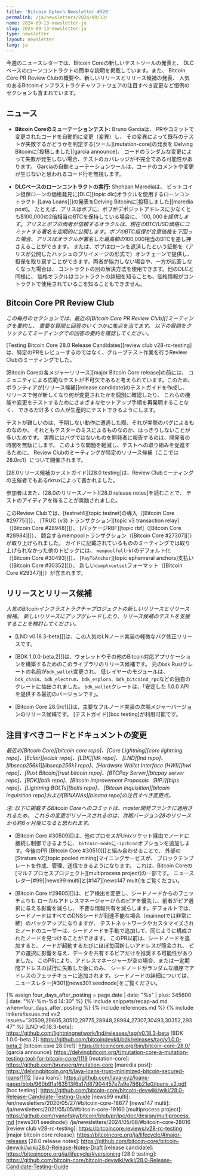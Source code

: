 ```yaml
---
title: 'Bitcoin Optech Newsletter #320'
permalink: /ja/newsletters/2024/09/13/
name: 2024-09-13-newsletter-ja
slug: 2024-09-13-newsletter-ja
type: newsletter
layout: newsletter
lang: ja
---
```

今週のニュースレターでは、Bitcoin Coreの新しいテストツールの発表と、
DLCベースのローンコントラクトの簡単な説明を掲載しています。また、
Bitcoin Core PR Review Clubの概要や、新しいリリースとリリース候補の発表、
人気のあるBitcoinインフラストラクチャソフトウェアの注目すべき変更など恒例のセクションも含まれています。

## ニュース

- **Bitcoin Coreのミューテーションテスト:** Bruno Garciaは、
  PRやコミットで変更されたコードを自動的に変更（変異）し、
  その変異によって既存のテストが失敗するかどうかを判定する[ツール][mutation-core]の発表を
  Delving Bitcoinに[投稿しました][garcia announce]。
  コードのランダムな変更によって失敗が発生しない場合、テストのカバレッジが不完全である可能性があります。
  Garciaの自動ミューテーションツールは、コードのコメントや変更が生じないと思われるコード行を無視します。

- **DLCベースのローンコントラクトの実行:** Shehzan Marediaは、
  ビットコイン担保ローンの価格発見に[DLC][topic dlc]オラクルを使用するローンコントラクト
  [Lava Loans][]の発表をDelving Bitcoinに[投稿しました][maredia post]。
  たとえば、アリスはボブに、ボブがデポジットアドレスに少なくとも$100,000の2倍相当のBTCを保持している場合に、
  $100,000を提供します。アリスとボブの両者が信頼するオラクルは、現在のBTC/USD価格にコミットする署名を定期的に公開します。
  ボブのBTC担保が合意価格を下回った場合、アリスはオラクルが署名した最高額の$100,000相当のBTCを差し押さえることができます。
  または、ボブはローンを返済したという証拠を（アリスが公開したハッシュのプリイメージの形式で）オンチェーンで提供し、
  担保を取り戻すことができます。両者が協力しない場合や、一方が応答しなくなった場合は、
  コントラクトの別の解決方法を使用できます。他のDLCと同様に、
  価格オラクルはコントラクトの詳細を知ることも、価格情報がコントラクトで使用されているこを知ることもできません。

## Bitcoin Core PR Review Club

*この毎月のセクションでは、最近の[Bitcoin Core PR Review Club][]ミーティングを要約し、
重要な質問と回答のいくつかに焦点を当てます。
以下の質問をクリックしてミーティングでの回答の要約を確認してください。*

[Testing Bitcoin Core 28.0 Release Candidates][review club
v28-rc-testing]は、特定のPRをレビューするのではなく、グループテスト作業を行うReview Clubのミーティングでした。

[Bitcoin Coreの各メジャーリリース][major Bitcoin Core release]の前には、
コミュニティによる広範なテストが不可欠であると考えられています。このため、
ボランティアが[リリース候補][release candidate]のテストガイドを作成し、
リリースで何が新しくなり何が変更されたかを個別に確認したり、
これらの機能や変更をテストするためにさまざまなセットアップ手順を再発明することなく、
できるだけ多くの人が生産的にテストできるようにします。

テストが難しいのは、予期しない動作に遭遇した際、それが実際のバグによるものなのか、
それともテスターのミスによるものなのか、はっきりしないことが多いためです。
実際にはバグではないものを開発者に報告するのは、開発者の時間を無駄にします。
このような問題を軽減し、テストへの取り組みを促進するために、
Review Clubのミーティングが特定のリリース候補（ここでは28.0rc1）について開催されます。

[28.0リリース候補のテストガイド][28.0 testing]は、Review Clubミーティングの主催者でもあるrkruxによって書かれました。

参加者はまた、[28.0のリリースノート][28.0 release notes]を読むことで、
テストのアイディアを得ることが奨励されました。

このReview Clubでは、[testnet4][topic testnet]の導入（[Bitcoin Core #29775][]）、
[TRUC (v3) トランザクション][topic v3 transaction relay]（[Bitcoin Core #28948][]）、
[パッケージRBF][topic rbf]（[Bitcoin Core #28984][]）、
競合するmempoolトランザクション（[Bitcoin Core #27307][]）が取り上げられました。
ガイドに記載されているもののミーティングでは取り上げられなかった他のトピックには、
`mempoolfullrbf`のデフォルト化（[Bitcoin Core #30493][]）、
[`PayToAnchor`][topic ephemeral anchors]支払い（[Bitcoin Core #30352][]）、
新しい`dumptxoutset`フォーマット（[Bitcoin Core #29347][]）が含まれます。

## リリースとリリース候補

*人気のBitcoinインフラストラクチャプロジェクトの新しいリリースとリリース候補。
新しいリリースにアップグレードしたり、リリース候補のテストを支援することを検討してください。*

- [LND v0.18.3-beta][]は、この人気のLNノード実装の軽微なバグ修正リリースです。

- [BDK 1.0.0-beta.2][]は、ウォレットやその他のBitcoin対応アプリケーションを構築するためのこのライブラリのリリース候補です。
  元の`bdk` Rustクレートの名前が`bdk_wallet`変更され、 低レイヤーのモジュールは、
  `bdk_chain`、`bdk_electrum`、`bdk_esplora`、`bdk_bitcoind_rpc`などの独自のクレートに抽出されました。
  `bdk_wallet`クレートは、「安定した 1.0.0 API を提供する最初のバージョンです」。

- [Bitcoin Core 28.0rc1][]は、主要なフルノード実装の次期メジャーバージョンのリリース候補です。
  [テストガイド][bcc testing]が利用可能です。

## 注目すべきコードとドキュメントの変更

_最近の[Bitcoin Core][bitcoin core repo]、[Core
Lightning][core lightning repo]、[Eclair][eclair repo]、[LDK][ldk repo]、
[LND][lnd repo]、[libsecp256k1][libsecp256k1 repo]、[Hardware Wallet
Interface (HWI)][hwi repo]、[Rust Bitcoin][rust bitcoin repo]、[BTCPay
Server][btcpay server repo]、[BDK][bdk repo]、[Bitcoin Improvement
Proposals（BIP）][bips repo]、[Lightning BOLTs][bolts repo]、
[Bitcoin Inquisition][bitcoin inquisition repo]および[BINANAs][binana repo]の注目すべき変更点。_

_注: 以下に掲載するBitcoin Coreへのコミットは、master開発ブランチに適用されるため、
これらの変更がリリースされるのは、次期バージョン28のリリースから約6ヶ月後になると思われます。_

- [Bitcoin Core #30509][]は、他のプロセスがUnixソケット経由でノードに接続し制御できるように、
  `bitcoin-node`に`-ipcbind`オプションを追加します。今後のPR [Bitcoin Core #30510][]と組み合わせることで、
  外部の[Stratum v2][topic pooled mining]マイニングサービスが、
  ブロックテンプレートを作成、管理、送信できるようになります。
  これは、Bitcoin Coreの[マルチプロセスプロジェクト][multiprocess project]の一部です。
  ニュースレター[#99][news99 multi]と[#147][news147 multi]をご覧ください。

- [Bitcoin Core #29605][]は、ピア検出を変更し、シードノードからのフェッチよりも
  ローカルアドレスマネージャーからのピアを優先し、前者がピア選択に与える影響を減らし、
  不要な情報共有を減らします。デフォルトでは、
  シードノードはすべてのDNSシードが到達不能な場合（mainnetでは非常に稀）のバックアップになりますが、
  テストネットワークやカスタマイズされたノードのユーザーは、シードノードを手動で追加して、同じように構成されたノードを見つけることができます。
  このPR以前は、シードノードを追加すると、ノードが起動するたびにほぼ毎回新しいアドレスが照会され、
  ピアの選択に影響を与え、データを共有するピアだけを推奨する可能性がありました。
  このPRにより、アドレスマネージャーが空の場合、または一定期間アドレスの試行に失敗した後にのみ、
  シードノードがランダムな順序でアドレスのフェッチキューに追加されます。シードノードの詳細については、
  ニュースレター[#301][news301 seednode]をご覧ください。

{% assign four_days_after_posting = page.date | date: "%s" | plus: 345600 | date: "%Y-%m-%d 14:30" %}
{% include snippets/recap-ad.md when=four_days_after_posting %}
{% include references.md %}
{% include linkers/issues.md v=2 issues="30509,29605,30510,29775,28948,28984,27307,30493,30352,29347" %}
[LND v0.18.3-beta]: https://github.com/lightningnetwork/lnd/releases/tag/v0.18.3-beta
[BDK 1.0.0-beta.2]: https://github.com/bitcoindevkit/bdk/releases/tag/v1.0.0-beta.2
[bitcoin core 28.0rc1]: https://bitcoincore.org/bin/bitcoin-core-28.0/
[garcia announce]: https://delvingbitcoin.org/t/mutation-core-a-mutation-testing-tool-for-bitcoin-core/1119
[mutation-core]: https://github.com/brunoerg/mutation-core
[maredia post]: https://delvingbitcoin.org/t/lava-loans-trust-minimized-bitcoin-secured-loans/1112
[lava loans]: https://github.com/lava-xyz/loans-paper/blob/960b91af83513f6a17d87904457e7a9e786b21e0/loans_v2.pdf
[bcc testing]: https://github.com/bitcoin-core/bitcoin-devwiki/wiki/28.0-Release-Candidate-Testing-Guide
[news99 multi]: /en/newsletters/2020/05/27/#bitcoin-core-18677
[news147 multi]: /ja/newsletters/2021/05/05/#bitcoin-core-19160
[multiprocess project]: https://github.com/ryanofsky/bitcoin/blob/pr/ipc/doc/design/multiprocess.md
[news301 seednode]: /ja/newsletters/2024/05/08/#bitcoin-core-28016
[review club v28-rc-testing]: https://bitcoincore.reviews/v28-rc-testing
[major bitcoin core release]: https://bitcoincore.org/ja/lifecycle/#major-releases
[28.0 release notes]: https://github.com/bitcoin-core/bitcoin-devwiki/wiki/28.0-Release-Notes-Draft
[release candidate]: https://bitcoincore.org/ja/lifecycle/#versioning
[28.0 testing]: https://github.com/bitcoin-core/bitcoin-devwiki/wiki/28.0-Release-Candidate-Testing-Guide
